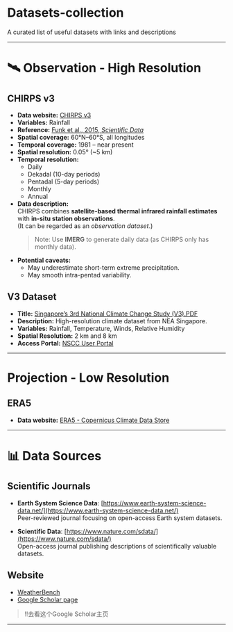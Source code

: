 # Datasets-collection
A curated list of useful datasets with links and descriptions

---

# 🛰️ Observation - High Resolution

## CHIRPS v3
- **Data website:** [CHIRPS v3](https://www.chc.ucsb.edu/data)  
- **Variables:** Rainfall  
- **Reference:** [Funk et al., 2015, *Scientific Data*](https://www.nature.com/articles/sdata201566#Abs1)  
- **Spatial coverage:** 60°N–60°S, all longitudes
- **Temporal coverage:** 1981 – near present  
- **Spatial resolution:** 0.05° (~5 km)  
- **Temporal resolution:**  
  - Daily  
  - Dekadal (10-day periods)  
  - Pentadal (5-day periods)  
  - Monthly  
  - Annual  
- **Data description:**  
  CHIRPS combines **satellite-based thermal infrared rainfall estimates** with **in-situ station observations**.  
  (It can be regarded as an *observation dataset*.)
  > Note: Use **IMERG** to generate daily data (as CHIRPS only has monthly data). 
- **Potential caveats:**  
  - May underestimate short-term extreme precipitation.  
  - May smooth intra-pentad variability.

 ## V3 Dataset
- **Title:** [Singapore’s 3rd National Climate Change Study (V3).PDF](https://www.nea.gov.sg/docs/default-source/envision/cisr/v3-brochure.pdf)  
- **Description:** High-resolution climate dataset from NEA Singapore.  
- **Variables:** Rainfall, Temperature, Winds, Relative Humidity  
- **Spatial Resolution:** 2 km and 8 km
- **Access Portal:** [NSCC User Portal](https://user.nscc.sg/saml/)

---

#  Projection - Low Resolution

## ERA5
- **Data website:** [ERA5 - Copernicus Climate Data Store](https://cds.climate.copernicus.eu/datasets?q=era5&kw=Variable+domain%3A+Atmosphere+%28surface%29&kw=Variable+domain%3A+Atmosphere+%28upper+air%29&kw=Variable+domain%3A+Atmosphere+%28upper+level%29&kw=Variable+domain%3A+Ocean+%28physics%29)
  
---

# 📊 Data Sources

## Scientific Journals

- **Earth System Science Data**: [https://www.earth-system-science-data.net/](https://www.earth-system-science-data.net/)  
  Peer-reviewed journal focusing on open-access Earth system datasets.

- **Scientific Data**: [https://www.nature.com/sdata/](https://www.nature.com/sdata/)  
  Open-access journal publishing descriptions of scientifically valuable datasets.

## Website
- [WeatherBench](https://sites.research.google/gr/weatherbench/)  
- [Google Scholar page](https://research.google/people/stephanrasp/?&type=google)  
> ‼️去看这个Google Scholar主页
---

